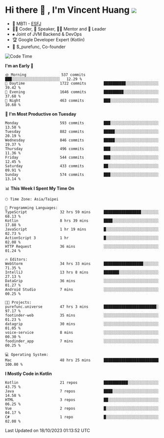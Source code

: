 # Hi there 👋 , I'm Vincent Huang ![](https://komarev.com/ghpvc/?username=Jian-Min-Huang)
- 👀 MBTI - [ESFJ](https://www.16personalities.com/esfj-personality)
- 👨‍💻 Coder, 🎤 Speaker, 👨‍🏫 Mentor and 🚀 Leader
- ♠️ Joint of JVM Backend & DevOps
- 🏆 Google Developer Expert (Kotlin)
- 💼 $_purefunc, Co-founder

<!--START_SECTION:waka-->
![Code Time](http://img.shields.io/badge/Code%20Time-2%2C720%20hrs%209%20mins-blue)

**I'm an Early 🐤** 

```text
🌞 Morning                537 commits         ███░░░░░░░░░░░░░░░░░░░░░░   12.29 % 
🌆 Daytime                1722 commits        ██████████░░░░░░░░░░░░░░░   39.42 % 
🌃 Evening                1646 commits        █████████░░░░░░░░░░░░░░░░   37.68 % 
🌙 Night                  463 commits         ███░░░░░░░░░░░░░░░░░░░░░░   10.60 % 
```
📅 **I'm Most Productive on Tuesday** 

```text
Monday                   593 commits         ███░░░░░░░░░░░░░░░░░░░░░░   13.58 % 
Tuesday                  882 commits         █████░░░░░░░░░░░░░░░░░░░░   20.19 % 
Wednesday                846 commits         █████░░░░░░░░░░░░░░░░░░░░   19.37 % 
Thursday                 496 commits         ███░░░░░░░░░░░░░░░░░░░░░░   11.36 % 
Friday                   544 commits         ███░░░░░░░░░░░░░░░░░░░░░░   12.45 % 
Saturday                 433 commits         ██░░░░░░░░░░░░░░░░░░░░░░░   09.91 % 
Sunday                   574 commits         ███░░░░░░░░░░░░░░░░░░░░░░   13.14 % 
```


📊 **This Week I Spent My Time On** 

```text
🕑︎ Time Zone: Asia/Taipei

💬 Programming Languages: 
TypeScript               32 hrs 59 mins      █████████████████░░░░░░░░   68.13 % 
Kotlin                   8 hrs 39 mins       ████░░░░░░░░░░░░░░░░░░░░░   17.88 % 
JavaScript               1 hr 19 mins        █░░░░░░░░░░░░░░░░░░░░░░░░   02.73 % 
ActionScript 3           1 hr                █░░░░░░░░░░░░░░░░░░░░░░░░   02.08 % 
HTTP Request             36 mins             ░░░░░░░░░░░░░░░░░░░░░░░░░   01.24 % 

🔥 Editors: 
WebStorm                 34 hrs 33 mins      ██████████████████░░░░░░░   71.35 % 
IntelliJ                 13 hrs 8 mins       ███████░░░░░░░░░░░░░░░░░░   27.13 % 
DataGrip                 36 mins             ░░░░░░░░░░░░░░░░░░░░░░░░░   01.27 % 
Android Studio           7 mins              ░░░░░░░░░░░░░░░░░░░░░░░░░   00.25 % 

🐱‍💻 Projects: 
purefunc.universe        47 hrs 3 mins       ████████████████████████░   97.17 % 
footinder-web            35 mins             ░░░░░░░░░░░░░░░░░░░░░░░░░   01.23 % 
datagrip                 30 mins             ░░░░░░░░░░░░░░░░░░░░░░░░░   01.05 % 
voice-service            8 mins              ░░░░░░░░░░░░░░░░░░░░░░░░░   00.30 % 
foodinder_app            7 mins              ░░░░░░░░░░░░░░░░░░░░░░░░░   00.25 % 

💻 Operating System: 
Mac                      48 hrs 25 mins      █████████████████████████   100.00 % 
```

**I Mostly Code in Kotlin** 

```text
Kotlin                   21 repos            ███████████░░░░░░░░░░░░░░   43.75 % 
Java                     7 repos             ████░░░░░░░░░░░░░░░░░░░░░   14.58 % 
HTML                     3 repos             ██░░░░░░░░░░░░░░░░░░░░░░░   06.25 % 
Vue                      2 repos             █░░░░░░░░░░░░░░░░░░░░░░░░   04.17 % 
C#                       1 repo              █░░░░░░░░░░░░░░░░░░░░░░░░   02.08 % 
```




 Last Updated on 18/10/2023 01:13:52 UTC
<!--END_SECTION:waka-->
